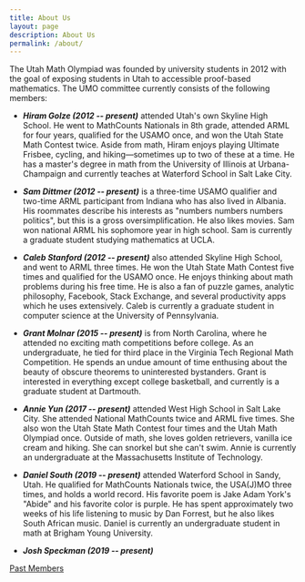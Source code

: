 ```yaml
---
title: About Us
layout: page
description: About Us
permalink: /about/
---
```


The Utah Math Olympiad was founded by university students in 2012 with the goal of exposing students in Utah to accessible proof-based mathematics. The UMO committee currently consists of the following members:

- ***Hiram Golze (2012 -- present)*** attended Utah's own Skyline High School. He went to MathCounts Nationals in 8th grade, attended ARML for four years, qualified for the USAMO once, and won the Utah State Math Contest twice. Aside from math, Hiram enjoys playing Ultimate Frisbee, cycling, and hiking—sometimes up to two of these at a time. He has a master's degree in math from the University of Illinois at Urbana-Champaign and currently teaches at Waterford School in Salt Lake City.

- ***Sam Dittmer (2012 -- present)*** is a three-time USAMO qualifier and two-time ARML participant from Indiana who has also lived in Albania. His roommates describe his interests as "numbers numbers numbers politics", but this is a gross oversimplification. He also likes movies. Sam won national ARML his sophomore year in high school. Sam is currently a graduate student studying mathematics at UCLA. 

- ***Caleb Stanford (2012 -- present)*** also attended Skyline High School, and went to ARML three times. He won the Utah State Math Contest five times and qualified for the USAMO once. He enjoys thinking about math problems during his free time. He is also a fan of puzzle games, analytic philosophy, Facebook, Stack Exchange, and several productivity apps which he uses extensively. Caleb is currently a graduate student in computer science at the University of Pennsylvania.

- ***Grant Molnar (2015 -- present)*** is from North Carolina, where he attended no exciting math competitions before college. As an undergraduate, he tied for third place in the Virginia Tech Regional Math Competition. He spends an undue amount of time enthusing about the beauty of obscure theorems to uninterested bystanders. Grant is interested in everything except college basketball, and currently is a graduate student at Dartmouth.

- ***Annie Yun (2017 -- present)*** attended West High School in Salt Lake City. She attended National MathCounts twice and ARML five times. She also won the Utah State Math Contest four times and the Utah Math Olympiad once. Outside of math, she loves golden retrievers, vanilla ice cream and hiking. She can snorkel but she can't swim. Annie is currently an undergraduate at the Massachusetts Institute of Technology.

- ***Daniel South (2019 -- present)*** attended Waterford School in Sandy, Utah. He qualified for MathCounts Nationals twice, the USA(J)MO three times, and holds a world record. His favorite poem is Jake Adam York's "Abide" and his favorite color is purple. He has spent approximately two weeks of his life listening to music by Dan Forrest, but he also likes South African music. Daniel is currently an undergraduate student in math at Brigham Young University.

- ***Josh Speckman (2019 -- present)***

[Past Members](past)

